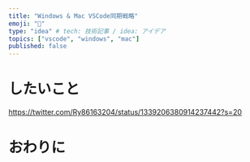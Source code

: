 ```yaml
---
title: "Windows & Mac VSCode同期戦略"
emoji: "🔄"
type: "idea" # tech: 技術記事 / idea: アイデア
topics: ["vscode", "windows", "mac"]
published: false
---
```


# したいこと

https://twitter.com/Ry86163204/status/1339206380914237442?s=20

# おわりに
